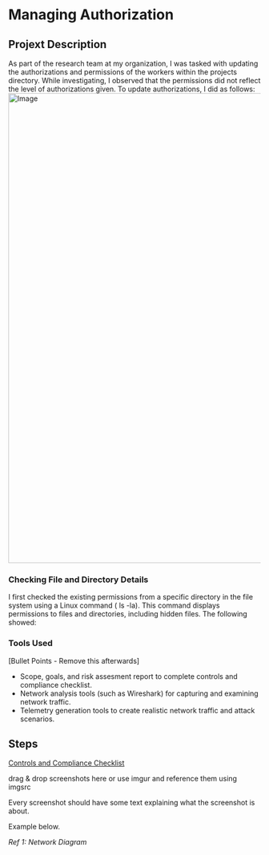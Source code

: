 # Managing Authorization

## Projext Description

As part of the research team at my organization, I was tasked with updating the authorizations and permissions of the workers within the projects directory. While investigating, I observed that the permissions did not reflect the level of authorizations given. To update authorizations, I did as follows:
<img width="939" alt="Image" src="https://github.com/user-attachments/assets/bce5516c-c8b5-49bb-ad34-f10b3eac76a9" />
### Checking File and Directory Details

I first checked the existing permissions from a specific directory in the file system using a Linux command ( ls -la). This command displays permissions to files and directories, including hidden files. The following  showed:

### Tools Used
[Bullet Points - Remove this afterwards]

- Scope, goals, and risk assesment report to complete controls and compliance checklist.
- Network analysis tools (such as Wireshark) for capturing and examining network traffic.
- Telemetry generation tools to create realistic network traffic and attack scenarios.

## Steps
<a href="https://docs.google.com/document/d/16SLQHlL-fizL8V50rQ15fyVap0lETzy_CzVXZQMjMJ0/edit?tab=t.0)">Controls and Compliance Checklist</a>


drag & drop screenshots here or use imgur and reference them using imgsrc

Every screenshot should have some text explaining what the screenshot is about.

Example below.

*Ref 1: Network Diagram*
